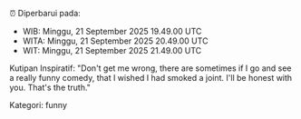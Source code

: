 ⏰ Diperbarui pada:
- WIB: Minggu, 21 September 2025 19.49.00 UTC
- WITA: Minggu, 21 September 2025 20.49.00 UTC
- WIT: Minggu, 21 September 2025 21.49.00 UTC

Kutipan Inspiratif:
"Don't get me wrong, there are sometimes if I go and see a really funny comedy, that I wished I had smoked a joint. I'll be honest with you. That's the truth."


Kategori: funny

